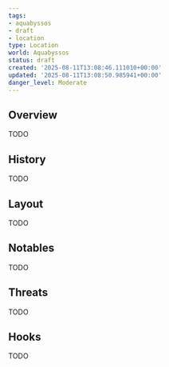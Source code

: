 ```yaml
---
tags:
- aquabyssos
- draft
- location
type: Location
world: Aquabyssos
status: draft
created: '2025-08-11T13:08:46.111010+00:00'
updated: '2025-08-11T13:08:50.985941+00:00'
danger_level: Moderate
---
```



## Overview

TODO
## History

TODO
## Layout

TODO
## Notables

TODO
## Threats

TODO
## Hooks

TODO

